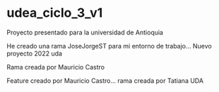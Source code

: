 # udea_ciclo_3_v1
Proyecto presentado para la universidad de Antioquia


He creado una rama JoseJorgeST para mi entorno de trabajo...
Nuevo proyecto 2022 uda

Rama creada por Mauricio Castro


Feature creado por Mauricio Castro...
rama creada por Tatiana UDA
